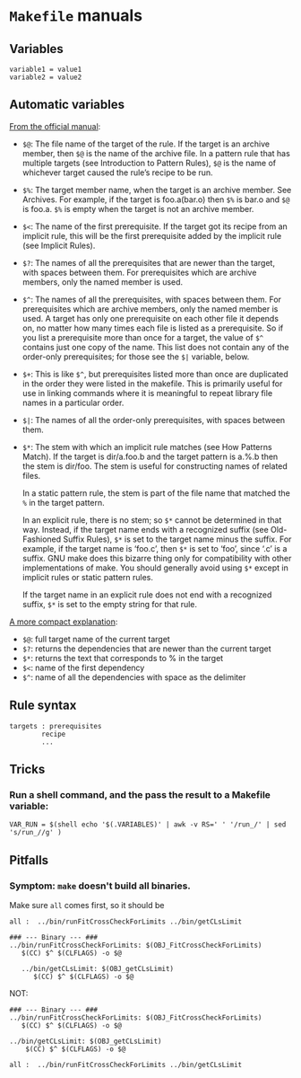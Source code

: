 # `Makefile` manuals


## Variables

~~~~
variable1 = value1
variable2 = value2
~~~~

## Automatic variables

[From the official manual][autovar1]:

- `$@`: The file name of the target of the rule. If the target is an archive member, then
        `$@` is the name of the archive file. In a pattern rule that has multiple targets (see
        Introduction to Pattern Rules), `$@` is the name of whichever target caused the rule’s
        recipe to be run.

- `$%`: The target member name, when the target is an archive member. See Archives. For
        example, if the target is foo.a(bar.o) then `$%` is bar.o and `$@` is foo.a. `$%` is empty
        when the target is not an archive member.

- `$<`: The name of the first prerequisite. If the target got its recipe from an implicit
        rule, this will be the first prerequisite added by the implicit rule (see Implicit Rules).

- `$?`: The names of all the prerequisites that are newer than the target, with spaces
        between them. For prerequisites which are archive members, only the named member is used.

- `$^`: The names of all the prerequisites, with spaces between them. For prerequisites
        which are archive members, only the named member is used. A target has only
        one prerequisite on each other file it depends on, no matter how many times each file is
        listed as a prerequisite. So if you list a prerequisite more than once for a target, the
        value of `$^` contains just one copy of the name. This list does not contain any of the
        order-only prerequisites; for those see the `$|` variable, below.

- `$+`: This is like `$^`, but prerequisites listed more than once are duplicated in the
        order they were listed in the makefile. This is primarily useful for use in linking
        commands where it is meaningful to repeat library file names in a particular order.

- `$|`: The names of all the order-only prerequisites, with spaces between them.

- `$*`: The stem with which an implicit rule matches (see How Patterns Match). If the
        target is dir/a.foo.b and the target pattern is a.%.b then the stem is dir/foo. The stem
        is useful for constructing names of related files.

    In a static pattern rule, the stem is part of the file name that matched the `%` in the target pattern.
    
    In an explicit rule, there is no stem; so `$*` cannot be determined in that way.
    Instead, if the target name ends with a recognized suffix (see Old-Fashioned Suffix
    Rules), `$*` is set to the target name minus the suffix. For example, if the target name
    is ‘foo.c’, then `$*` is set to ‘foo’, since ‘.c’ is a suffix. GNU make does this bizarre
    thing only for compatibility with other implementations of make. You should generally
    avoid using `$*` except in implicit rules or static pattern rules.
    
    If the target name in an explicit rule does not end with a recognized suffix, `$*` is set to the empty string for that rule. 


[A more compact explanation][autovar2]:

- `$@`: full target name of the current target
- `$?`: returns the dependencies that are newer than the current target
- `$*`: returns the text that corresponds to % in the target
- `$<`: name of the first dependency
- `$^`: name of all the dependencies with space as the delimiter

## Rule syntax

~~~
targets : prerequisites
        recipe
        ...
~~~


## Tricks

### Run a shell command, and the pass the result to a Makefile variable:


~~~~
VAR_RUN = $(shell echo '$(.VARIABLES)' | awk -v RS=' ' '/run_/' | sed 's/run_//g' )
~~~~


## Pitfalls
 

### Symptom: `make` doesn't build all binaries.

Make sure `all` comes first, so it should be

~~~~
all :  ../bin/runFitCrossCheckForLimits ../bin/getCLsLimit

### --- Binary --- ###
../bin/runFitCrossCheckForLimits: $(OBJ_FitCrossCheckForLimits)
   $(CC) $^ $(CLFLAGS) -o $@

   ../bin/getCLsLimit: $(OBJ_getCLsLimit)
      $(CC) $^ $(CLFLAGS) -o $@

~~~~

NOT:

~~~~
### --- Binary --- ###
../bin/runFitCrossCheckForLimits: $(OBJ_FitCrossCheckForLimits)
   $(CC) $^ $(CLFLAGS) -o $@

../bin/getCLsLimit: $(OBJ_getCLsLimit)
    $(CC) $^ $(CLFLAGS) -o $@

all :  ../bin/runFitCrossCheckForLimits ../bin/getCLsLimit
~~~~

[autovar1]: https://www.gnu.org/software/make/manual/html_node/Automatic-Variables.html 
[autovar2]: http://opensourceforu.com/2012/06/gnu-make-in-detail-for-beginners/
